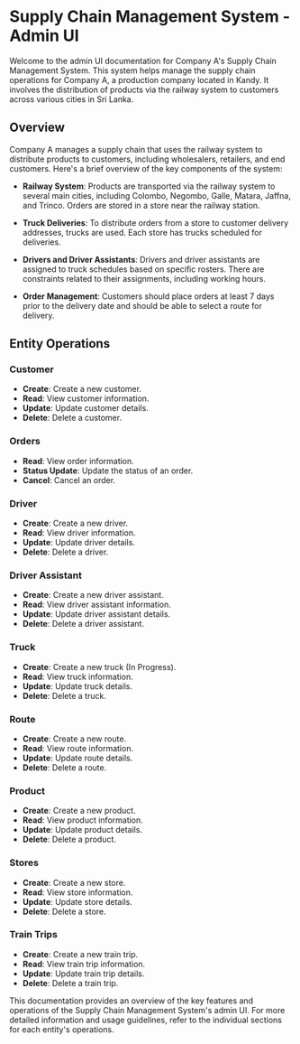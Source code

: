 # Supply Chain Management System - Admin UI

Welcome to the admin UI documentation for Company A's Supply Chain Management System. This system helps manage the supply chain operations for Company A, a production company located in Kandy. It involves the distribution of products via the railway system to customers across various cities in Sri Lanka.

## Overview

Company A manages a supply chain that uses the railway system to distribute products to customers, including wholesalers, retailers, and end customers. Here's a brief overview of the key components of the system:

- **Railway System**: Products are transported via the railway system to several main cities, including Colombo, Negombo, Galle, Matara, Jaffna, and Trinco. Orders are stored in a store near the railway station.

- **Truck Deliveries**: To distribute orders from a store to customer delivery addresses, trucks are used. Each store has trucks scheduled for deliveries.

- **Drivers and Driver Assistants**: Drivers and driver assistants are assigned to truck schedules based on specific rosters. There are constraints related to their assignments, including working hours.

- **Order Management**: Customers should place orders at least 7 days prior to the delivery date and should be able to select a route for delivery.

## Entity Operations

### Customer

- **Create**: Create a new customer.
- **Read**: View customer information.
- **Update**: Update customer details.
- **Delete**: Delete a customer.

### Orders

- **Read**: View order information.
- **Status Update**: Update the status of an order.
- **Cancel**: Cancel an order.

### Driver

- **Create**: Create a new driver.
- **Read**: View driver information.
- **Update**: Update driver details.
- **Delete**: Delete a driver.

### Driver Assistant

- **Create**: Create a new driver assistant.
- **Read**: View driver assistant information.
- **Update**: Update driver assistant details.
- **Delete**: Delete a driver assistant.

### Truck

- **Create**: Create a new truck (In Progress).
- **Read**: View truck information.
- **Update**: Update truck details.
- **Delete**: Delete a truck.

### Route

- **Create**: Create a new route.
- **Read**: View route information.
- **Update**: Update route details.
- **Delete**: Delete a route.

### Product

- **Create**: Create a new product.
- **Read**: View product information.
- **Update**: Update product details.
- **Delete**: Delete a product.

### Stores

- **Create**: Create a new store.
- **Read**: View store information.
- **Update**: Update store details.
- **Delete**: Delete a store.

### Train Trips

- **Create**: Create a new train trip.
- **Read**: View train trip information.
- **Update**: Update train trip details.
- **Delete**: Delete a train trip.

This documentation provides an overview of the key features and operations of the Supply Chain Management System's admin UI. For more detailed information and usage guidelines, refer to the individual sections for each entity's operations.
